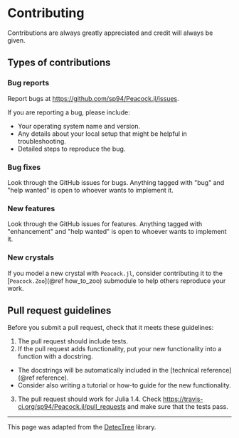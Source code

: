 # Contributing

Contributions are always greatly appreciated and credit will always be given.

## Types of contributions

### Bug reports

Report bugs at https://github.com/sp94/Peacock.jl/issues.

If you are reporting a bug, please include:

* Your operating system name and version.
* Any details about your local setup that might be helpful in troubleshooting.
* Detailed steps to reproduce the bug.

### Bug fixes

Look through the GitHub issues for bugs. Anything tagged with "bug" and "help wanted" is open to whoever wants to implement it.

### New features

Look through the GitHub issues for features. Anything tagged with "enhancement" and "help wanted" is open to whoever wants to implement it.

### New crystals

If you model a new crystal with `Peacock.jl`, consider contributing it to the [`Peacock.Zoo`](@ref how_to_zoo) submodule to help others reproduce your work.

## Pull request guidelines

Before you submit a pull request, check that it meets these guidelines:

1. The pull request should include tests.
2. If the pull request adds functionality, put your new functionality into a function with a docstring.
  * The docstrings will be automatically included in the [technical reference](@ref reference).
  * Consider also writing a tutorial or how-to guide for the new functionality.
3. The pull request should work for Julia 1.4. Check https://travis-ci.org/sp94/Peacock.jl/pull_requests and make sure that the tests pass.


---

This page was adapted from the [DetecTree](https://github.com/martibosch/detectree/blob/master/CONTRIBUTING.md) library.